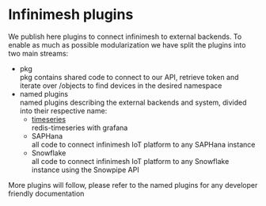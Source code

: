 # Infinimesh plugins
We publish here plugins to connect infinimesh to external backends. To enable as much as possible modularization we have split the plugins into two main streams:  
* pkg  
pkg contains shared code to connect to our API, retrieve token and iterate over /objects to find devices in the desired namespace  
* named plugins  
named plugins describing the external backends and system, divided into their respective name:  
   * [timeseries](timeseries)  
   redis-timeseries with grafana  
   * SAPHana  
   all code to connect infinimesh IoT platform to any SAPHana instance
   * Snowflake  
   all code to connect infinimesh IoT platform to any Snowflake instance using the Snowpipe API  
  
More plugins will follow, please refer to the named plugins for any developer friendly documentation
